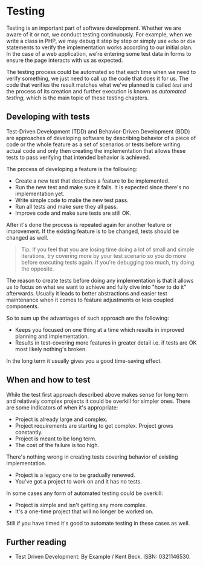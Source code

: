 Testing
=======

Testing is an important part of software development. Whether we are aware of it or not, we conduct testing continuously.
For example, when we write a class in PHP, we may debug it step by step or simply use `echo` or `die` statements to verify
the implementation works according to our initial plan. In the case of a web application, we're entering some test data
in forms to ensure the page interacts with us as expected.

The testing process could be automated so that each time when we need to verify something, we just need to call up
the code that does it for us. The code that verifies the result matches what we've planned is called *test* and
the process of its creation and further execution is known as *automated testing*, which is the main topic of these
testing chapters.


## Developing with tests

Test-Driven Development (TDD) and Behavior-Driven Development (BDD) are approaches of developing
software by describing behavior of a piece of code or the whole feature as a set of scenarios or tests before
writing actual code and only then creating the implementation that allows these tests to pass verifying that intended
behavior is achieved.

The process of developing a feature is the following:

- Create a new test that describes a feature to be implemented.
- Run the new test and make sure it fails. It is expected since there's no implementation yet.
- Write simple code to make the new test pass.
- Run all tests and make sure they all pass.
- Improve code and make sure tests are still OK.

After it's done the process is repeated again for another feature or improvement. If the existing feature is to be changed,
tests should be changed as well.

> Tip: If you feel that you are losing time doing a lot of small and simple iterations, try covering more by your
> test scenario so you do more before executing tests again. If you're debugging too much, try doing the opposite.

The reason to create tests before doing any implementation is that it allows us to focus on what we want to achieve
and fully dive into "how to do it" afterwards. Usually it leads to better abstractions and easier test maintenance when
it comes to feature adjustments or less coupled components.

So to sum up the advantages of such approach are the following:

- Keeps you focused on one thing at a time which results in improved planning and implementation.
- Results in test-covering more features in greater detail i.e. if tests are OK most likely nothing's broken.

In the long term it usually gives you a good time-saving effect.

## When and how to test

While the test first approach described above makes sense for long term and relatively complex projects it could be overkill
for simpler ones. There are some indicators of when it's appropriate:

- Project is already large and complex.
- Project requirements are starting to get complex. Project grows constantly.
- Project is meant to be long term.
- The cost of the failure is too high.

There's nothing wrong in creating tests covering behavior of existing implementation.

- Project is a legacy one to be gradually renewed.
- You've got a project to work on and it has no tests.

In some cases any form of automated testing could be overkill:

- Project is simple and isn't getting any more complex.
- It's a one-time project that will no longer be worked on.

Still if you have timed it's good to automate testing in these cases as well.

## Further reading

- Test Driven Development: By Example / Kent Beck. ISBN: 0321146530.
